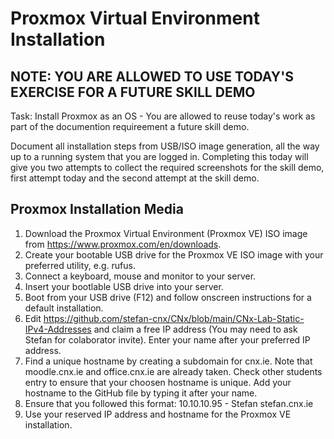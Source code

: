 Proxmox Virtual Environment Installation
========================================
NOTE: YOU ARE ALLOWED TO USE TODAY'S EXERCISE FOR A FUTURE SKILL DEMO
---------------------------------------------------------------------
Task: Install Proxmox as an OS - You are allowed to reuse today's work as part of the documention requireement a future skill demo.

Document all installation steps from USB/ISO image generation, all the way up to a running system that you are logged in. Completing this today will give you two attempts to collect the required screenshots for the skill demo, first attempt today and the second attempt at the skill demo.

Proxmox Installation Media
--------------------------
1. Download the Proxmox Virtual Environment (Proxmox VE) ISO image from https://www.proxmox.com/en/downloads.
2. Create your bootable USB drive for the Proxmox VE ISO image with your preferred utility, e.g. rufus.
3. Connect a keyboard, mouse and monitor to your server.
4. Insert your bootlable USB drive into your server.
5. Boot from your USB drive (F12) and follow onscreen instructions for a default installation.
6. Edit https://github.com/stefan-cnx/CNx/blob/main/CNx-Lab-Static-IPv4-Addresses and claim a free IP address (You may need to ask Stefan for colaborator invite). Enter your name after your preferred IP address.
7. Find a unique hostname by creating a subdomain for cnx.ie. Note that moodle.cnx.ie and office.cnx.ie are already taken. Check other students entry to ensure that your choosen hostname is unique. Add your hostname to the GitHub file by typing it after your name.
8. Ensure that you followed this format: 10.10.10.95 - Stefan stefan.cnx.ie
9. Use your reserved IP address and hostname for the Proxmox VE installation.
